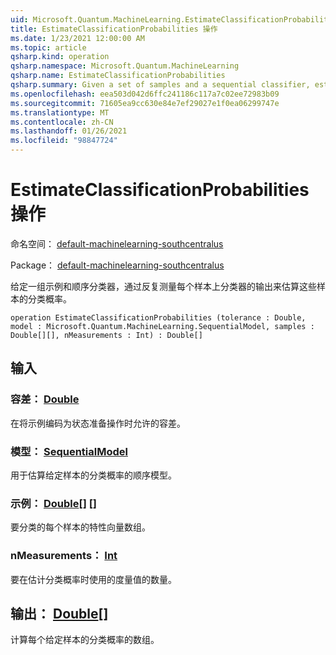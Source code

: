 ```yaml
---
uid: Microsoft.Quantum.MachineLearning.EstimateClassificationProbabilities
title: EstimateClassificationProbabilities 操作
ms.date: 1/23/2021 12:00:00 AM
ms.topic: article
qsharp.kind: operation
qsharp.namespace: Microsoft.Quantum.MachineLearning
qsharp.name: EstimateClassificationProbabilities
qsharp.summary: Given a set of samples and a sequential classifier, estimates the classification probability for those samples by repeatedly measuring the output of the classifier on each sample.
ms.openlocfilehash: eea503d042d6ffc241186c117a7c02ee72983b09
ms.sourcegitcommit: 71605ea9cc630e84e7ef29027e1f0ea06299747e
ms.translationtype: MT
ms.contentlocale: zh-CN
ms.lasthandoff: 01/26/2021
ms.locfileid: "98847724"
---
```

# <a name="estimateclassificationprobabilities-operation"></a>EstimateClassificationProbabilities 操作

命名空间： [default-machinelearning-southcentralus](xref:Microsoft.Quantum.MachineLearning)

Package： [default-machinelearning-southcentralus](https://nuget.org/packages/Microsoft.Quantum.MachineLearning)


给定一组示例和顺序分类器，通过反复测量每个样本上分类器的输出来估算这些样本的分类概率。

```qsharp
operation EstimateClassificationProbabilities (tolerance : Double, model : Microsoft.Quantum.MachineLearning.SequentialModel, samples : Double[][], nMeasurements : Int) : Double[]
```


## <a name="input"></a>输入

### <a name="tolerance--double"></a>容差： [Double](xref:microsoft.quantum.lang-ref.double)

在将示例编码为状态准备操作时允许的容差。


### <a name="model--sequentialmodel"></a>模型： [SequentialModel](xref:Microsoft.Quantum.MachineLearning.SequentialModel)

用于估算给定样本的分类概率的顺序模型。


### <a name="samples--double"></a>示例： [Double](xref:microsoft.quantum.lang-ref.double)[] []

要分类的每个样本的特性向量数组。


### <a name="nmeasurements--int"></a>nMeasurements： [Int](xref:microsoft.quantum.lang-ref.int)

要在估计分类概率时使用的度量值的数量。



## <a name="output--double"></a>输出： [Double](xref:microsoft.quantum.lang-ref.double)[]

计算每个给定样本的分类概率的数组。